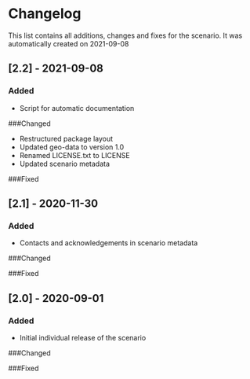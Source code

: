 # Changelog
This list contains all additions, changes and fixes for the scenario.
It was automatically created on 2021-09-08

## [2.2] - 2021-09-08
### Added
- Script for automatic documentation

###Changed
- Restructured package layout
- Updated geo-data to version 1.0
- Renamed LICENSE.txt to LICENSE
- Updated scenario metadata

###Fixed


## [2.1] - 2020-11-30
### Added
- Contacts and acknowledgements in scenario metadata

###Changed

###Fixed


## [2.0] - 2020-09-01
### Added
- Initial individual release of the scenario

###Changed

###Fixed
